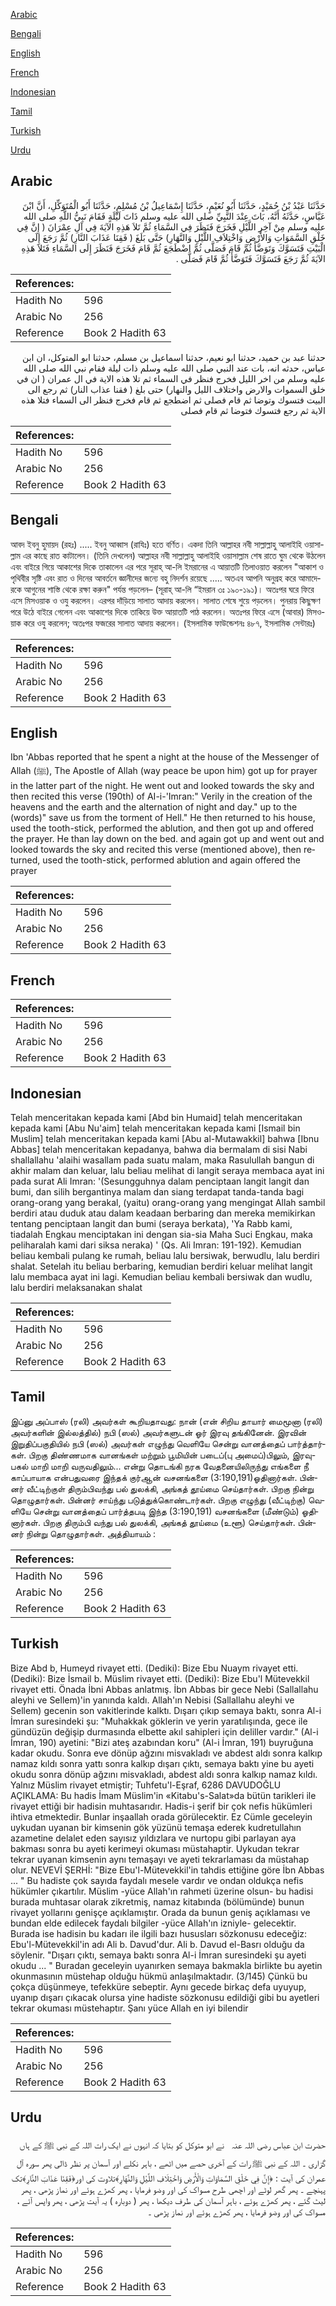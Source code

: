 [Arabic](#arabic)

[Bengali](#bengali)

[English](#english)

[French](#french)

[Indonesian](#indonesian)

[Tamil](#tamil)

[Turkish](#turkish)

[Urdu](#urdu)

## Arabic


<div dir="rtl" lang="ar" style={{fontSize:'larger',backgroundColor:'#f8f9fa',padding:20}}>
حَدَّثَنَا عَبْدُ بْنُ حُمَيْدٍ، حَدَّثَنَا أَبُو نُعَيْمٍ، حَدَّثَنَا إِسْمَاعِيلُ بْنُ مُسْلِمٍ، حَدَّثَنَا أَبُو الْمُتَوَكِّلِ، أَنَّ ابْنَ عَبَّاسٍ، حَدَّثَهُ أَنَّهُ، بَاتَ عِنْدَ النَّبِيِّ صلى الله عليه وسلم ذَاتَ لَيْلَةٍ فَقَامَ نَبِيُّ اللَّهِ صلى الله عليه وسلم مِنْ آخِرِ اللَّيْلِ فَخَرَجَ فَنَظَرَ فِي السَّمَاءِ ثُمَّ تَلاَ هَذِهِ الآيَةَ فِي آلِ عِمْرَانَ ‏(‏ إِنَّ فِي خَلْقِ السَّمَوَاتِ وَالأَرْضِ وَاخْتِلاَفِ اللَّيْلِ وَالنَّهَارِ‏)‏ حَتَّى بَلَغَ ‏(‏ فَقِنَا عَذَابَ النَّارِ‏)‏ ثُمَّ رَجَعَ إِلَى الْبَيْتِ فَتَسَوَّكَ وَتَوَضَّأَ ثُمَّ قَامَ فَصَلَّى ثُمَّ اضْطَجَعَ ثُمَّ قَامَ فَخَرَجَ فَنَظَرَ إِلَى السَّمَاءِ فَتَلاَ هَذِهِ الآيَةَ ثُمَّ رَجَعَ فَتَسَوَّكَ فَتَوَضَّأَ ثُمَّ قَامَ فَصَلَّى ‏.‏
</div>
<div style={{backgroundColor:'#f8f9fa',padding:20, marginBottom: 10}}><table> <thead> <tr> <th>References:</th> <th></th> </tr> </thead> <tbody><tr><td>Hadith No</td><td>596</td></tr><tr><td>Arabic No</td><td>256</td></tr><tr><td>Reference</td><td>Book 2 Hadith 63</td></tr></tbody></table></div>


<div dir="rtl" lang="ar" style={{fontSize:'larger',backgroundColor:'#f8f9fa',padding:20}}>
حدثنا عبد بن حميد، حدثنا ابو نعيم، حدثنا اسماعيل بن مسلم، حدثنا ابو المتوكل، ان ابن عباس، حدثه انه، بات عند النبي صلى الله عليه وسلم ذات ليلة فقام نبي الله صلى الله عليه وسلم من اخر الليل فخرج فنظر في السماء ثم تلا هذه الاية في ال عمران ( ان في خلق السموات والارض واختلاف الليل والنهار) حتى بلغ ( فقنا عذاب النار) ثم رجع الى البيت فتسوك وتوضا ثم قام فصلى ثم اضطجع ثم قام فخرج فنظر الى السماء فتلا هذه الاية ثم رجع فتسوك فتوضا ثم قام فصلى
</div>
<div style={{backgroundColor:'#f8f9fa',padding:20, marginBottom: 10}}><table> <thead> <tr> <th>References:</th> <th></th> </tr> </thead> <tbody><tr><td>Hadith No</td><td>596</td></tr><tr><td>Arabic No</td><td>256</td></tr><tr><td>Reference</td><td>Book 2 Hadith 63</td></tr></tbody></table></div>

## Bengali


<div dir="ltr" lang="bn" style={{fontSize:'larger',backgroundColor:'#f8f9fa',padding:20}}>
আবদ ইবনু হুমায়দ (রহঃ) ..... ইবনু আব্বাস (রাযিঃ) হতে বর্ণিত। একদা তিনি আল্লাহর নবী সাল্লাল্লাহু আলাইহি ওয়াসাল্লাম এর কাছে রাত কাটালেন। (তিনি দেখলেন) আল্লাহর নবী সাল্লাল্লাহু আলাইহি ওয়াসাল্লাম শেষ রাতে ঘুম থেকে উঠলেন এবং বাইরে গিয়ে আকাশের দিকে তাকালেন এর পরে সূরাহ্ আ-লি ইমরানের এ আয়াতটি তিলাওয়াত করলেন "আকাশ ও পৃথিবীর সৃষ্টি এবং রাত ও দিনের আবর্তনে জ্ঞানীদের জন্যে বহু নিদর্শন রয়েছে ..... অতএব আপনি অনুগ্রহ করে আমাদেরকে আগুনের শাস্তি থেকে রক্ষা করুন" পর্যন্ত পড়লেন– (সূরাহ্ আ-লি “ইমরান ৩ঃ ১৯০-১৯১)। অতঃপর ঘরে ফিরে এসে মিসওয়াক ও ওযু করলেন। এরপর দাঁড়িয়ে সালাত আদায় করলেন। সালাত শেষে শুয়ে পড়লেন। পুনরায় কিছুক্ষণ পরে উঠে বাইরে গেলেন এবং আকাশের দিকে তাকিয়ে উক্ত আয়াতটি পাঠ করলেন। অতঃপর ফিরে এসে (আবার) মিসওয়াক করে ওযু করলেন; অতঃপর ফজরের সালাত আদায় করলেন। (ইসলামিক ফাউন্ডেশনঃ ৪৮৭, ইসলামিক সেন্টারঃ)
</div>
<div style={{backgroundColor:'#f8f9fa',padding:20, marginBottom: 10}}><table> <thead> <tr> <th>References:</th> <th></th> </tr> </thead> <tbody><tr><td>Hadith No</td><td>596</td></tr><tr><td>Arabic No</td><td>256</td></tr><tr><td>Reference</td><td>Book 2 Hadith 63</td></tr></tbody></table></div>

## English


<div dir="ltr" lang="en" style={{fontSize:'larger',backgroundColor:'#f8f9fa',padding:20}}>
Ibn 'Abbas reported that he spent a night at the house of the Messenger of Allah (ﷺ), The Apostle of Allah (way peace be upon him) got up for prayer in the latter part of the night. He went out and looked towards the sky and then recited this verse (190th) of AI-i-'Imran:" Verily in the creation of the heavens and the earth and the alternation of night and day." up to the (words)" save us from the torment of Hell." He then returned to his house, used the tooth-stick, performed the ablution, and then got up and offered the prayer. He than lay down on the bed. and again got up and went out and looked towards the sky and recited this verse (mentioned above), then returned, used the tooth-stick, performed ablution and again offered the prayer
</div>
<div style={{backgroundColor:'#f8f9fa',padding:20, marginBottom: 10}}><table> <thead> <tr> <th>References:</th> <th></th> </tr> </thead> <tbody><tr><td>Hadith No</td><td>596</td></tr><tr><td>Arabic No</td><td>256</td></tr><tr><td>Reference</td><td>Book 2 Hadith 63</td></tr></tbody></table></div>

## French


<div dir="ltr" lang="fr" style={{fontSize:'larger',backgroundColor:'#f8f9fa',padding:20}}>

</div>
<div style={{backgroundColor:'#f8f9fa',padding:20, marginBottom: 10}}><table> <thead> <tr> <th>References:</th> <th></th> </tr> </thead> <tbody><tr><td>Hadith No</td><td>596</td></tr><tr><td>Arabic No</td><td>256</td></tr><tr><td>Reference</td><td>Book 2 Hadith 63</td></tr></tbody></table></div>

## Indonesian


<div dir="ltr" lang="id" style={{fontSize:'larger',backgroundColor:'#f8f9fa',padding:20}}>
Telah menceritakan kepada kami [Abd bin Humaid] telah menceritakan kepada kami [Abu Nu'aim] telah menceritakan kepada kami [Ismail bin Muslim] telah menceritakan kepada kami [Abu al-Mutawakkil] bahwa [Ibnu Abbas] telah menceritakan kepadanya, bahwa dia bermalam di sisi Nabi shallallahu 'alaihi wasallam pada suatu malam, maka Rasulullah bangun di akhir malam dan keluar, lalu beliau melihat di langit seraya membaca ayat ini pada surat Ali Imran: '(Sesungguhnya dalam penciptaan langit langit dan bumi, dan silih bergantinya malam dan siang terdapat tanda-tanda bagi orang-orang yang berakal, (yaitu) orang-orang yang mengingat Allah sambil berdiri atau duduk atau dalam keadaan berbaring dan mereka memikirkan tentang penciptaan langit dan bumi (seraya berkata), 'Ya Rabb kami, tiadalah Engkau menciptakan ini dengan sia-sia Maha Suci Engkau, maka peliharalah kami dari siksa neraka) ' (Qs. Ali Imran: 191-192). Kemudian beliau kembali pulang ke rumah, beliau lalu bersiwak, berwudlu, lalu berdiri shalat. Setelah itu beliau berbaring, kemudian berdiri keluar melihat langit lalu membaca ayat ini lagi. Kemudian beliau kembali bersiwak dan wudlu, lalu berdiri melaksanakan shalat
</div>
<div style={{backgroundColor:'#f8f9fa',padding:20, marginBottom: 10}}><table> <thead> <tr> <th>References:</th> <th></th> </tr> </thead> <tbody><tr><td>Hadith No</td><td>596</td></tr><tr><td>Arabic No</td><td>256</td></tr><tr><td>Reference</td><td>Book 2 Hadith 63</td></tr></tbody></table></div>

## Tamil


<div dir="ltr" lang="ta" style={{fontSize:'larger',backgroundColor:'#f8f9fa',padding:20}}>
இப்னு அப்பாஸ் (ரலி) அவர்கள் கூறியதாவது: நான் (என் சிறிய தாயார் மைமூனா (ரலி) அவர்களின் இல்லத்தில்) நபி (ஸல்) அவர்களுடன் ஓர் இரவு தங்கினேன். இரவின் இறுதிப்பகுதியில் நபி (ஸல்) அவர்கள் எழுந்து வெளியே சென்று வானத்தைப் பார்த்தார்கள். பிறகு திண்ணமாக வானங்கள் மற்றும் பூமியின் படைப்(பு அமைப்)பிலும், இரவு-பகல் மாறி மாறி வருவதிலும்... என்று தொடங்கி நரக வேதனையிலிருந்து எங்களை நீ காப்பாயாக என்பதுவரை இந்தக் குர்ஆன் வசனங்களை (3:190,191)ஓதினார்கள். பின்னர் வீட்டிற்குள் திரும்பிவந்து பல் துலக்கி, அங்கத் தூய்மை செய்தார்கள். பிறகு நின்று தொழுதார்கள். பின்னர் சாய்ந்து படுத்துக்கொண்டார்கள். பிறகு எழுந்து (வீட்டிற்கு) வெளியே சென்று வானத்தைப் பார்த்தபடி இந்த (3:190,191) வசனங்களை (மீண்டும்) ஓதினார்கள். பிறகு திரும்பி வந்து பல் துலக்கி, அங்கத் தூய்மை (உளூ) செய்தார்கள். பின்னர் நின்று தொழுதார்கள். அத்தியாயம் :
</div>
<div style={{backgroundColor:'#f8f9fa',padding:20, marginBottom: 10}}><table> <thead> <tr> <th>References:</th> <th></th> </tr> </thead> <tbody><tr><td>Hadith No</td><td>596</td></tr><tr><td>Arabic No</td><td>256</td></tr><tr><td>Reference</td><td>Book 2 Hadith 63</td></tr></tbody></table></div>

## Turkish


<div dir="ltr" lang="tr" style={{fontSize:'larger',backgroundColor:'#f8f9fa',padding:20}}>
Bize Abd b, Humeyd rivayet etti. (Dediki): Bize Ebu Nuaym rivayet etti. (Dediki): Bize İsmail b. Müslim rivayet etti. (Dediki): Bize Ebu'l Mütevekkil rivayet etti. Önada İbni Abbas anlatmış. İbn Abbas bir gece Nebi (Sallallahu aleyhi ve Sellem)'in yanında kaldı. Allah'ın Nebisi (Sallallahu aleyhi ve Sellem) gecenin son vakitlerinde kalktı. Dışarı çıkıp semaya baktı, sonra Al-i İmran suresindeki şu: "Muhakkak göklerin ve yerin yaratılışında, gece ile gündüzün değişip durmasında elbette akıl sahipleri için deliller vardır." (Al-i İmran, 190) ayetini: "Bizi ateş azabından koru" (Al-i İmran, 191) buyruğuna kadar okudu. Sonra eve dönüp ağzını misvakladı ve abdest aldı sonra kalkıp namaz kıldı sonra yattı sonra kalkıp dışarı çıktı, semaya baktı yine bu ayeti okudu sonra dönüp ağzını misvakladı, abdest aldı sonra kalkıp namaz kıldı. Yalnız Müslim rivayet etmiştir; Tuhfetu'l-Eşraf, 6286 DAVUDOĞLU AÇIKLAMA: Bu hadis İmam Müslim'in «Kitabu's-Salat»da bütün tarikleri ile rivayet ettiği bir hadisin muhtasarıdır. Hadis-i şerif bir çok nefis hükümleri ihtiva etmektedir. Bunlar inşaallah orada görülecektir. Ez Cümle geceleyin uykudan uyanan bir kimsenin gök yüzünü temaşa ederek kudretullahın azametine delalet eden sayısız yıldızlara ve nurtopu gibi parlayan aya bakması sonra bu ayeti kerimeyi okuması müstahaptir. Uykudan tekrar tekrar uyanan kimsenin aynı temaşayı ve ayeti tekrarlaması da müstahap olur. NEVEVİ ŞERHİ: "Bize Ebu'l-Mütevekkil'in tahdis ettiğine göre İbn Abbas ... " Bu hadiste çok sayıda faydalı mesele vardır ve ondan oldukça nefis hükümler çıkartılır. Müslim -yüce Allah'ın rahmeti üzerine olsun- bu hadisi burada muhtasar olarak zikretmiş, namaz kitabında (bölümünde) bunun rivayet yollarını genişçe açıklamıştır. Orada da bunun geniş açıklaması ve bundan elde edilecek faydalı bilgiler -yüce Allah'ın izniyle- gelecektir. Burada ise hadisin bu kadarı ile ilgili bazı hususları sözkonusu edeceğiz: Ebu'l-Mütevekkil'in adı Ali b. Davud'dur. Ali b. Davud el-Basrı olduğu da söylenir. "Dışarı çıktı, semaya baktı sonra Al-i İmran suresindeki şu ayeti okudu ... " Buradan geceleyin uyanırken semaya bakmakla birlikte bu ayetin okunmasının müstehap olduğu hükmü anlaşılmaktadır. (3/145) Çünkü bu çokça düşünmeye, tefekküre sebeptir. Aynı gecede birkaç defa uyuyup, uyanıp dışarı çıkacak olursa yine hadiste sözkonusu edildiği gibi bu ayetleri tekrar okuması müstehaptır. Şanı yüce Allah en iyi bilendir
</div>
<div style={{backgroundColor:'#f8f9fa',padding:20, marginBottom: 10}}><table> <thead> <tr> <th>References:</th> <th></th> </tr> </thead> <tbody><tr><td>Hadith No</td><td>596</td></tr><tr><td>Arabic No</td><td>256</td></tr><tr><td>Reference</td><td>Book 2 Hadith 63</td></tr></tbody></table></div>

## Urdu


<div dir="rtl" lang="ur" style={{fontSize:'larger',backgroundColor:'#f8f9fa',padding:20}}>
حضرت ابن عباس ‌رضی ‌اللہ ‌عنہ ‌ ‌ نے ابو متوکل کو بتایا کہ انہوں نے ایک رات اللہ کے نبی ﷺ کے ہاں گزاری ۔ اللہ کے نبی ﷺ رات کے آخری حصے میں اٹھے ، باہر نکلے اور آسمان پر نظر ڈالی پھر سورہ آل عمران کی آیت : ﴿إِنَّ فِي خَلْقِ السَّمَاوَاتِ وَالْأَرْضِ وَاخْتِلَافِ اللَّيْلِ وَالنَّهَارِ﴾تلاوت کی اور﴿فَقِنَا عَذَابَ النَّارِ﴾تک پہنچے ۔ پھر گھر لوٹے اور اچھی طرح مسواک کی اور وضو فرمایا ، پھر کھڑے ہوئے اور نماز پڑھی ، پھر لیٹ گئے ، پھر کھڑے ہوئے ، باہر آسمان کی طرف دیکھا ، پھر ( دوبارہ ) یہ آیت پڑھی ، پھر واپس آئے ، مسواک کی اور وضو فرمایا ، پھر کھڑے ہوئے اور نماز پڑھی ۔
</div>
<div style={{backgroundColor:'#f8f9fa',padding:20, marginBottom: 10}}><table> <thead> <tr> <th>References:</th> <th></th> </tr> </thead> <tbody><tr><td>Hadith No</td><td>596</td></tr><tr><td>Arabic No</td><td>256</td></tr><tr><td>Reference</td><td>Book 2 Hadith 63</td></tr></tbody></table></div>